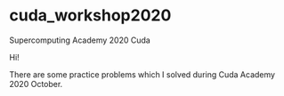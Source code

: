 # cuda_workshop2020
Supercomputing Academy 2020 Cuda

Hi! 

There are some practice problems which I solved during Cuda Academy 2020 October.
